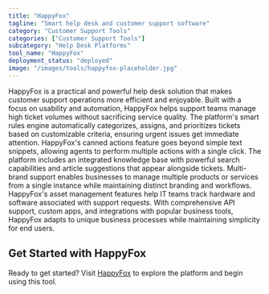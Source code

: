 ```yaml
---
title: "HappyFox"
tagline: "Smart help desk and customer support software"
category: "Customer Support Tools"
categories: ["Customer Support Tools"]
subcategory: "Help Desk Platforms"
tool_name: "HappyFox"
deployment_status: "deployed"
image: "/images/tools/happyfox-placeholder.jpg"
---
```

HappyFox is a practical and powerful help desk solution that makes customer support operations more efficient and enjoyable. Built with a focus on usability and automation, HappyFox helps support teams manage high ticket volumes without sacrificing service quality. The platform's smart rules engine automatically categorizes, assigns, and prioritizes tickets based on customizable criteria, ensuring urgent issues get immediate attention. HappyFox's canned actions feature goes beyond simple text snippets, allowing agents to perform multiple actions with a single click. The platform includes an integrated knowledge base with powerful search capabilities and article suggestions that appear alongside tickets. Multi-brand support enables businesses to manage multiple products or services from a single instance while maintaining distinct branding and workflows. HappyFox's asset management features help IT teams track hardware and software associated with support requests. With comprehensive API support, custom apps, and integrations with popular business tools, HappyFox adapts to unique business processes while maintaining simplicity for end users.
## Get Started with HappyFox

Ready to get started? Visit [HappyFox](https://happyfox.com) to explore the platform and begin using this tool.

